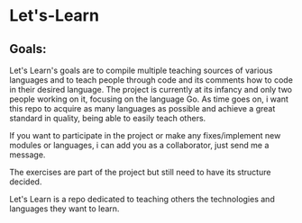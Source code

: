 # Let's-Learn

## Goals:

Let's Learn's goals are to compile multiple teaching sources of various languages and to teach people through code and its comments how to code in their desired language.
The project is currently at its infancy and only two people working on it, focusing on the language Go.
As time goes on, i want this repo to acquire as many languages as possible and achieve a great standard in quality, being able to easily teach others.

If you want to participate in the project or make any fixes/implement new modules or languages, i can add you as a collaborator, just send me a message.

The exercises are part of the project but still need to have its structure decided.

Let's Learn is a repo dedicated to teaching others the technologies and languages they want to learn.
